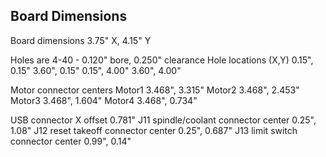 ## Board Dimensions

Board dimensions  3.75" X,  4.15" Y

Holes are 4-40 - 0.120" bore, 0.250" clearance
Hole locations (X,Y)
   0.15", 0.15"
   3.60", 0.15"
   0.15", 4.00"
   3.60", 4.00"

Motor connector centers
   Motor1  3.468", 3.315"
   Motor2  3.468", 2.453"
   Motor3  3.468", 1.604"
   Motor4  3.468", 0.734"

USB connector X offset 0.781"
J11 spindle/coolant connector center 0.25", 1.08"
J12 reset takeoff connector center 0.25", 0.687"
J13 limit switch connector center 0.99", 0.14"
